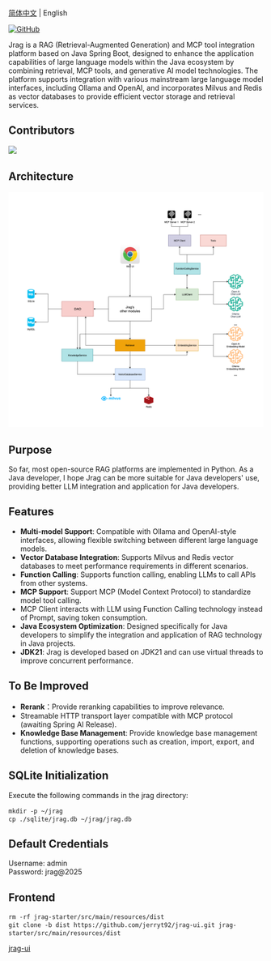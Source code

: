 <div>
  <a title="简体中文" href="./README.md">简体中文</a> | English
</div>

[![GitHub](https://img.shields.io/badge/GitHub-Jrag-blue?logo=github)](https://github.com/jerryt92/jrag)

Jrag is a RAG (Retrieval-Augmented Generation) and MCP tool integration platform based on Java Spring Boot, designed to enhance the application capabilities of large language models within the Java ecosystem by combining retrieval, MCP tools, and generative AI model technologies. The platform supports integration with various mainstream large language model interfaces, including Ollama and OpenAI, and incorporates Milvus and Redis as vector databases to provide efficient vector storage and retrieval services.

## Contributors

<a href="https://github.com/jerryt92/jrag/graphs/contributors">
  <img src="https://contrib.rocks/image?repo=jerryt92/jrag" />
</a>

## Architecture

![architecture](assets/architecture.png)

## Purpose

So far, most open-source RAG platforms are implemented in Python. As a Java developer, I hope Jrag can be more suitable for Java developers' use, providing better LLM integration and application for Java developers.

## Features

- **Multi-model Support**: Compatible with Ollama and OpenAI-style interfaces, allowing flexible switching between different large language models.
- **Vector Database Integration**: Supports Milvus and Redis vector databases to meet performance requirements in different scenarios.
- **Function Calling**: Supports function calling, enabling LLMs to call APIs from other systems.
- **MCP Support**: Support MCP (Model Context Protocol) to standardize model tool calling.
- MCP Client interacts with LLM using Function Calling technology instead of Prompt, saving token consumption.
- **Java Ecosystem Optimization**: Designed specifically for Java developers to simplify the integration and application of RAG technology in Java projects.
- **JDK21**: Jrag is developed based on JDK21 and can use virtual threads to improve concurrent performance.

## To Be Improved

- **Rerank**：Provide reranking capabilities to improve relevance.
- Streamable HTTP transport layer compatible with MCP protocol (awaiting Spring AI Release).
- **Knowledge Base Management**: Provide knowledge base management functions, supporting operations such as creation, import, export, and deletion of knowledge bases.

## SQLite Initialization

Execute the following commands in the jrag directory:

```shell
mkdir -p ~/jrag
cp ./sqlite/jrag.db ~/jrag/jrag.db
```

## Default Credentials

Username: admin  
Password: jrag@2025

## Frontend

```shell
rm -rf jrag-starter/src/main/resources/dist
git clone -b dist https://github.com/jerryt92/jrag-ui.git jrag-starter/src/main/resources/dist
```

[jrag-ui](https://github.com/jerryt92/jrag-ui)